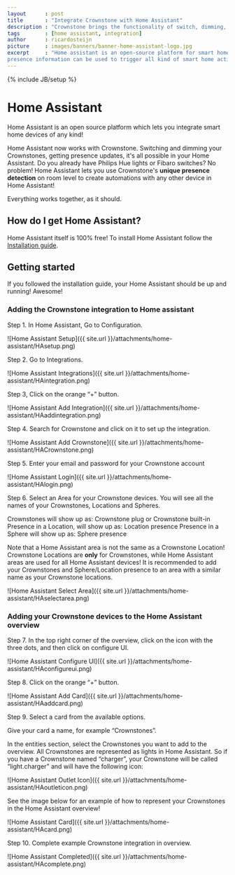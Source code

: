```yaml
---
layout      : post
title       : "Integrate Crownstone with Home Assistant"
description : "Crownstone brings the functionality of switch, dimming, and persence information using Crownstones to Home Assistant"
tags        : [home assistant, integration]
author      : ricardosteijn
picture     : images/banners/banner-home-assistant-logo.jpg
excerpt     : "Home assistant is an open-source platform for smart homes. Crownstone is now integrated with Home Assistant so that
presence information can be used to trigger all kind of smart home actions with other hardware integrated with Home Assistant."
---
```

{% include JB/setup %}

# Home Assistant

Home Assistant is an open source platform which lets you integrate smart home devices of any kind!

Home Assistant now works with Crownstone. Switching and dimming your Crownstones, getting presence updates, it's all possible in your Home Assistant. Do you already have Philips Hue lights or Fibaro switches? No problem! Home Assistant lets you use Crownstone's **unique presence detection** on room level to create automations with any other device in Home Assistant!

Everything works together, as it should.

## How do I get Home Assistant?

Home Assistant itself is 100% free! To install Home Assistant follow the [Installation guide](https://www.home-assistant.io/getting-started/).

## Getting started

If you followed the installation guide, your Home Assistant should be up and running! Awesome!

### Adding the Crownstone integration to Home assistant

Step 1. In Home Assistant, Go to Configuration.

![Home Assistant Setup]({{ site.url }}/attachments/home-assistant/HAsetup.png)

Step 2. Go to Integrations.

![Home Assistant Integrations]({{ site.url }}/attachments/home-assistant/HAintegration.png)

Step 3, Click on the orange “+” button.

![Home Assistant Add Integration]({{ site.url }}/attachments/home-assistant/HAaddintegration.png)

Step 4. Search for Crownstone and click on it to set up the integration.

![Home Assistant Add Crownstone]({{ site.url }}/attachments/home-assistant/HACrownstone.png)

Step 5. Enter your email and password for your Crownstone account

![Home Assistant Login]({{ site.url }}/attachments/home-assistant/HAlogin.png)

Step 6. Select an Area for your Crownstone devices.
You will see all the names of your Crownstones, Locations and Spheres.

Crownstones will show up as: Crownstone plug or Crownstone built-in
Presence in a Location, will show up as: Location presence
Presence in a Sphere will show up as: Sphere presence

Note that a Home Assistant area is not the same as a Crownstone Location! Crownstone Locations are **only** for Crownstones, while Home Assistant areas are used for all Home Assistant devices! It is recommended to add your Crownstones and Sphere/Location presence to an area with a similar name as your Crownstone locations.

![Home Assistant Select Area]({{ site.url }}/attachments/home-assistant/HAselectarea.png)

### Adding your Crownstone devices to the Home Assistant overview

Step 7. In the top right corner of the overview, click on the icon with the three dots, and then click on configure UI.

![Home Assistant Configure UI]({{ site.url }}/attachments/home-assistant/HAconfigureui.png)

Step 8. Click on the orange “+” button.

![Home Assistant Add Card]({{ site.url }}/attachments/home-assistant/HAaddcard.png)

Step 9. Select a card from the available options.

Give your card a name, for example “Crownstones”.

In the entities section, select the Crownstones you want to add to the overview. All Crownstones are represented as lights in Home Assistant. So if you have a Crownstone named “charger”, your Crownstone will be called “light.charger” and will have the following icon:

![Home Assistant Outlet Icon]({{ site.url }}/attachments/home-assistant/HAoutleticon.png)

See the image below for an example of how to represent your Crownstones in the Home Assistant overview!

![Home Assistant Card]({{ site.url }}/attachments/home-assistant/HAcard.png)

Step 10. Complete example Crownstone integration in overview.

![Home Assistant Completed]({{ site.url }}/attachments/home-assistant/HAcomplete.png)


